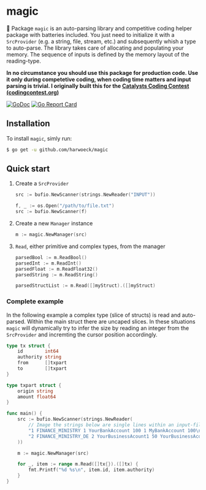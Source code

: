 # magic

:tophat: Package `magic` is an auto-parsing library and competitive coding helper package with batteries included. You just need to initialize it with a `SrcProvider` (e.g. a string, file, stream, etc.) and subsequently whish a type to auto-parse. The library takes care of allocating and populating your memory. The sequence of inputs is defined by the memory layout of the reading-type.

**In no circumstance you should use this package for production code. Use it only during competetive coding, when coding time matters and input parsing is trivial. I originally built this for the [Catalysts Coding Contest (codingcontest.org)](http://codingcontest.org)**

[![GoDoc](https://godoc.org/github.com/harwoeck/magic?status.svg)](https://godoc.org/github.com/harwoeck/magic)
[![Go Report Card](https://goreportcard.com/badge/github.com/harwoeck/magic)](https://goreportcard.com/report/github.com/harwoeck/magic)

## Installation

To install `magic`, simly run:

```bash
$ go get -u github.com/harwoeck/magic
```

## Quick start

1. Create a `SrcProvider`

    ```go
    src := bufio.NewScanner(strings.NewReader("INPUT"))

    f, _ := os.Open("/path/to/file.txt")
    src := bufio.NewScanner(f)
    ```

2. Create a new `Manager` instance

    ```go
    m := magic.NewManager(src)
    ```

3. `Read`, either primitive and complex types, from the manager

    ```go
    parsedBool := m.ReadBool()
    parsedInt := m.ReadInt()
    parsedFloat := m.ReadFloat32()
    parsedString := m.ReadString()

    parsedStructList := m.Read([]myStruct).([]myStruct)
    ```

### Complete example

In the following example a complex type (slice of structs) is read and auto-parsed. Within the main struct there are uncaped slices. In these situations `magic` will dynamically try to infer the size by reading an integer from the `SrcProvider` and incremting the cursor position accordingly.

```go
type tx struct {
    id        int64
    authority string
    from      []txpart
    to        []txpart
}

type txpart struct {
    origin string
    amount float64
}

func main() {
    src := bufio.NewScanner(strings.NewReader(
        // Image the strings below are single lines within an input-file
        "1 FINANCE_MINISTRY 1 YourBankAccount 100 1 MyBankAccount 100\n" +
        "2 FINANCE_MINISTRY_DE 2 YourBusinessAcount1 50 YourBusinessAcount2 150 1 MyBusinessAcount 200\n"
    ))

    m := magic.NewManager(src)

    for _, item := range m.Read([]tx{}).([]tx) {
        fmt.Printf("%d %s\n", item.id, item.authority)
    }
}
```
